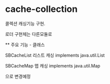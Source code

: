 cache-collection
================

콜렉션 캐싱기능 구현.

로더 구현체는 다른모듈로



** 주요 기능 - 클래스

SBCacheList 리스트 캐싱 implements java.util.List

SBCacheMap 맵 캐싱 implements java.util.Map

으로 변경예정





